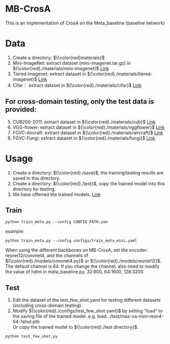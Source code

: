 # MB-CrosA
This is an implementation of CrosA on the Meta_baseline (baseline network)

# Data
1. Create a directory: ${\color{red}materials}$
2. Mini-ImageNet: extract dataset (mini-imagenet.tar.gz) in  ${\color{red}./materials/mini-imagenet}$  [Link](https://drive.google.com/file/d/1uvE6rG_QM_tIUViEqN08filSkyYHsfpU/view)
3. Tiered Imagenet: extract dataset in  ${\color{red}./materials/tiered-imagenet}$  [Link](https://drive.google.com/file/d/1Y54Nwimfilhf245BaTnyZ7x16hnNc0B5/view)
4. Cifar： extract dataset in  ${\color{red}./materials/cifar}$ [Link](https://drive.google.com/file/d/1JfnX_8MIHHOdmiOTX96B8IGSgR8d6hZL/view)
## For cross-domain testing, only the test data is provided:
5. CUB200-2011: extract dataset in  ${\color{red}./materials/cub}$  [Link](https://drive.google.com/file/d/17P0W-pTWPZUvN5Ul8MYxxzduXAz-LpDM/view)
6. VGG-flower: extract dataset in  ${\color{red}./materials/vggflower}$  [Link](https://drive.google.com/file/d/1czK3osLvtyfa6YHQciPadC6QZllvbPL7/view)
7. FGVC-Aircraft: extract dataset in  ${\color{red}./materials/aircraft}$  [Link](https://drive.google.com/file/d/1sb-xvQC2b1xXkecEWc2BX5JK2bIoHd-W/view)
8. FGVC-Fungi: extract dataset in  ${\color{red}./materials/fungi}$  [Link](https://drive.google.com/file/d/1y9jl3xHKj3_9tNfuvpsGj196rBgCErZV/view)

# Usage
1. Create a directory:  ${\color{red}./save}$, the training/testing results are saved in this directory.
2. Create a directory:  ${\color{red}./test}$, copy the trained model into this directory for testing.
3. We have offerred the trained models. [Link](https://drive.google.com/drive/folders/1PTcUwVxuBRHVWkI2dTo_Ls00lZsrn1Zr)
## Train
```
python train_meta.py --config CONFIG_PATH.yam
```
example:
```
python train_meta.py --config configs/train_meta_mini.yaml
```
When using the different backbones on MB-CrosA, set the encoder: resnet12/convnet4, and the channels of  ${\color{red}./models/convnet4.py}$ or  ${\color{red}./models/resnet12}$. The default channel is 64.
If you change the channel, also need to modify the value of hdim in meta_baseline.py.  32:800, 64:1600, 128:3200.
## Test
1. Edit the dataset of the test_few_shot.yaml for testing different datasets (including cross-domain testing).
2. Modify  ${\color{red}./configs/test_few_shot.yaml}$ by setting "load" to the saving file of the trained model. e.g. load: ./test/max-va-mini-resn4-64-1shot.pth
<br>Or copy the trained model to  ${\color{red}./test directory}$.
```
python test_few_shot.py
```
